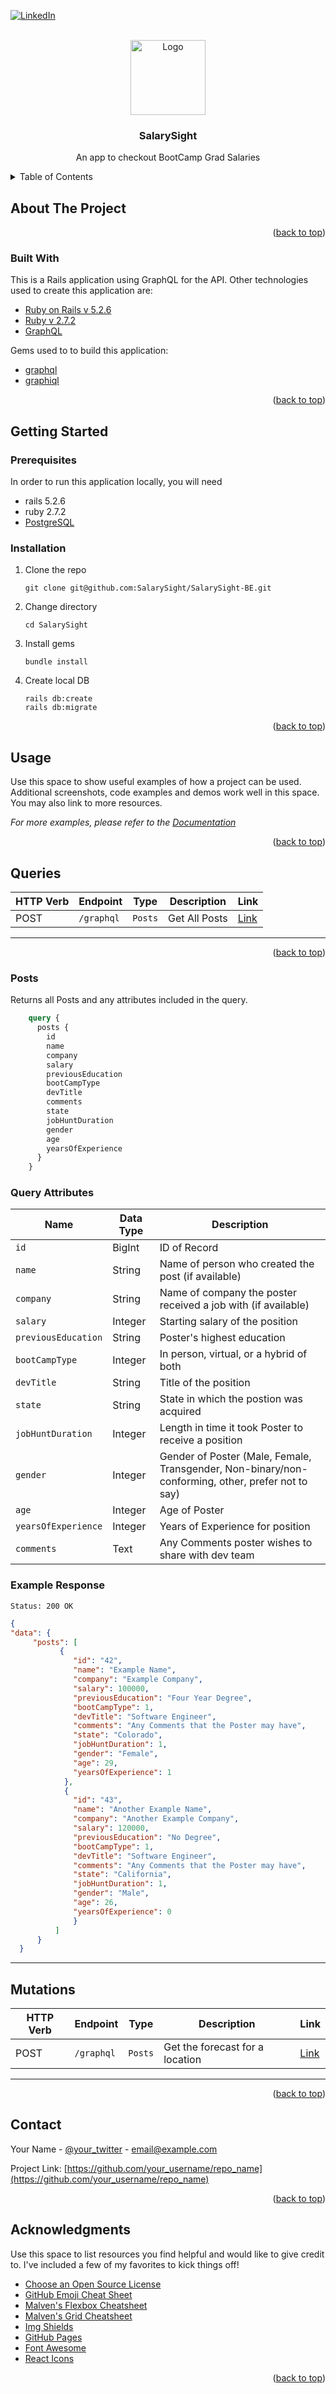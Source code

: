[![LinkedIn][linkedin-shield]][linkedin-url]



<!-- PROJECT LOGO -->
<br />
<div align="center">
  <a href="https://github.com/SalarySight">
    <img src="https://user-images.githubusercontent.com/80132364/137375953-5d3e2034-ce5a-403b-94c9-3dd16f804c73.png" alt="Logo" width="120" height="120">
  </a>

  <h3 align="center">SalarySight</h3>

  <p align="center">
    An app to checkout BootCamp Grad Salaries
  </p>
</div>



<!-- TABLE OF CONTENTS -->
<details>
  <summary>Table of Contents</summary>
  <ol>
    <li>
      <a href="#about-the-project">About The Project</a>
      <ul>
        <li><a href="#built-with">Built With</a></li>
      </ul>
    </li>
    <li>
      <a href="#getting-started">Getting Started</a>
      <ul>
        <li><a href="#prerequisites">Prerequisites</a></li>
        <li><a href="#installation">Installation</a></li>
      </ul>
    </li>
    <li><a href="#usage">Usage</a></li>
    <li><a href="#queries">Queries</a></li>
    <li><a href="#mutations">Mutations</a></li>
    <li><a href="#contact">Contact</a></li>
    <li><a href="#acknowledgments">Acknowledgments</a></li>
  </ol>
</details>



<!-- ABOUT THE PROJECT -->
## About The Project


<p align="right">(<a href="#top">back to top</a>)</p>



### Built With

This is a Rails application using GraphQL for the API. Other technologies used to create this application are:

* [Ruby on Rails v 5.2.6](https://rubyonrails.org/)
* [Ruby v 2.7.2](https://www.ruby-lang.org/en/)
* [GraphQL](https://graphql.org/)

Gems used to to build this application:
* [graphql](https://github.com/rmosolgo/graphql-ruby)
* [graphiql](https://github.com/rmosolgo/graphiql-rails)

<p align="right">(<a href="#top">back to top</a>)</p>

## Getting Started


### Prerequisites

In order to run this application locally, you will need 
* rails 5.2.6
* ruby 2.7.2
* [PostgreSQL](https://www.postgresql.org/docs/9.5/functions-aggregate.html)

### Installation

1. Clone the repo
   ```
   git clone git@github.com:SalarySight/SalarySight-BE.git
   ```
2. Change directory
   ```
   cd SalarySight
   ```
3. Install gems
   ```
   bundle install
   ```
4. Create local DB
   ```
   rails db:create
   rails db:migrate
   ```

<p align="right">(<a href="#top">back to top</a>)</p>



<!-- USAGE EXAMPLES -->
## Usage

Use this space to show useful examples of how a project can be used. Additional screenshots, code examples and demos work well in this space. You may also link to more resources.

_For more examples, please refer to the [Documentation](https://example.com)_

<p align="right">(<a href="#top">back to top</a>)</p>



<!-- ROADMAP -->
## Queries

HTTP Verb | Endpoint      | Type              | Description                              | Link
----------|---------------|-------------------|------------------------------------------|---------------------------
POST      | `/graphql`    | `Posts`           | Get All Posts          | [Link](#posts)

---

<p align="right">(<a href="#top">back to top</a>)</p>

### Posts

Returns all Posts and any attributes included in the query.

```graphql
    query {
      posts {
        id
        name
        company
        salary
        previousEducation
        bootCampType
        devTitle
        comments
        state
        jobHuntDuration
        gender
        age
        yearsOfExperience
      }
    }
```

### Query Attributes

Name        | Data Type | Description
------------|-----------|-------------------
`id`        | BigInt    | ID of Record
`name`      | String    | Name of person who created the post (if available)
`company`      | String    | Name of company the poster received a job with (if available)
`salary`      | Integer    | Starting salary of the position
`previousEducation`      | String    | Poster's highest education
`bootCampType`      | Integer  | In person, virtual, or a hybrid of both
`devTitle`      | String    | Title of the position
`state`      | String    | State in which the postion was acquired
`jobHuntDuration`      | Integer    | Length in time it took Poster to receive a position
`gender`      | Integer    | Gender of Poster (Male, Female, Transgender, Non-binary/non-conforming, other, prefer not to say)
`age`      | Integer    | Age of Poster
`yearsOfExperience`      | Integer    | Years of Experience for position
`comments`      | Text    | Any Comments poster wishes to share with dev team

### Example Response

```
Status: 200 OK
```

```json
{ 
"data": {
     "posts": [
           {
              "id": "42",
              "name": "Example Name",
              "company": "Example Company",
              "salary": 100000,
              "previousEducation": "Four Year Degree",
              "bootCampType": 1,
              "devTitle": "Software Engineer",
              "comments": "Any Comments that the Poster may have",
              "state": "Colorado",
              "jobHuntDuration": 1,
              "gender": "Female",
              "age": 29,
              "yearsOfExperience": 1
            },
            {
              "id": "43",
              "name": "Another Example Name",
              "company": "Another Example Company",
              "salary": 120000,
              "previousEducation": "No Degree",
              "bootCampType": 1,
              "devTitle": "Software Engineer",
              "comments": "Any Comments that the Poster may have",
              "state": "California",
              "jobHuntDuration": 1,
              "gender": "Male",
              "age": 26,
              "yearsOfExperience": 0
              }
          ]
      }
  }
```

---



<!-- CONTRIBUTING -->
## Mutations

HTTP Verb | Endpoint      | Type              | Description                              | Link
----------|---------------|-------------------|------------------------------------------|---------------------------
POST      | `/graphql`    | `Posts`           | Get the forecast for a location          | [Link](#posts)

---

<p align="right">(<a href="#top">back to top</a>)</p>


<!-- CONTACT -->
## Contact

Your Name - [@your_twitter](https://twitter.com/your_username) - email@example.com

Project Link: [https://github.com/your_username/repo_name](https://github.com/your_username/repo_name)

<p align="right">(<a href="#top">back to top</a>)</p>



<!-- ACKNOWLEDGMENTS -->
## Acknowledgments

Use this space to list resources you find helpful and would like to give credit to. I've included a few of my favorites to kick things off!

* [Choose an Open Source License](https://choosealicense.com)
* [GitHub Emoji Cheat Sheet](https://www.webpagefx.com/tools/emoji-cheat-sheet)
* [Malven's Flexbox Cheatsheet](https://flexbox.malven.co/)
* [Malven's Grid Cheatsheet](https://grid.malven.co/)
* [Img Shields](https://shields.io)
* [GitHub Pages](https://pages.github.com)
* [Font Awesome](https://fontawesome.com)
* [React Icons](https://react-icons.github.io/react-icons/search)

<p align="right">(<a href="#top">back to top</a>)</p>

[linkedin-shield]: https://img.shields.io/badge/-LinkedIn-black.svg?style=for-the-badge&logo=linkedin&colorB=555
[linkedin-url]: https://linkedin.com/in/othneildrew
